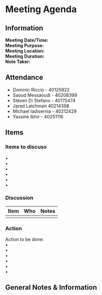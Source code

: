 # Meeting Agenda
## Information
**Meeting Date/Time:**  <br>
**Meeting Purpose:**  <br>
**Meeting Location:** <br>
**Meeting Duration:**  <br>
**Note Taker:**   <br>

## Attendance

- Dominic Riccio - 40125922
- Saoud Messaoudi - 40208399
- Steven Di Stefano - 40175474
- Jared Latchman 40214398
- Michael Iadisernia - 40212429
- Yassine Ibhir - 40251116
## Items
### Items to discuss

• <br>
• <br>
• <br>
• <br>
• <br>
• <br>

### Discussion
Item | Who | Notes |
---- | ---- | ---- |
|  |  |


### Action
Action to be done: <br>
• <br>
• <br>
• <br>
• <br>
• <br>
• <br>

## General Notes & Information
 
